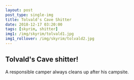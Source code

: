```yaml
---
layout: post
post_type: single-img
title: Tolvald's Cave Shitter
date: 2018-12-17 03:20:00
tags: [skyrim, shitter]
img1: /img/skyrim/tolvald1.jpg
img1_rollover: /img/skyrim/tolvald2.jpg
---
```

## Tolvald's Cave shitter!

A responsible camper always cleans up after his campsite.
